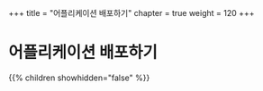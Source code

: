+++
title = "어플리케이션 배포하기"
chapter = true
weight = 120
+++

# 어플리케이션 배포하기

{{% children showhidden="false" %}}


